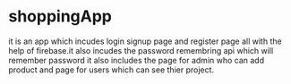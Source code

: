# shoppingApp

it is an app which incudes login signup page and register page all with the help of firebase.it also incudes the password remembring api
which will remember password it also includes the page for admin who can add product and page for users which can see thier project.
